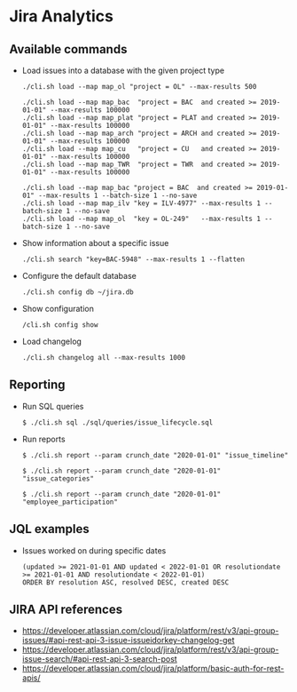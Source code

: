 # Jira Analytics

## Available commands
* Load issues into a database with the given project type
  ```
  ./cli.sh load --map map_ol "project = OL" --max-results 500
  ```
  ```
  ./cli.sh load --map map_bac  "project = BAC  and created >= 2019-01-01" --max-results 100000
  ./cli.sh load --map map_plat "project = PLAT and created >= 2019-01-01" --max-results 100000
  ./cli.sh load --map map_arch "project = ARCH and created >= 2019-01-01" --max-results 100000
  ./cli.sh load --map map_cu   "project = CU   and created >= 2019-01-01" --max-results 100000
  ./cli.sh load --map map_TWR  "project = TWR  and created >= 2019-01-01" --max-results 100000

  ```
  ```
  ./cli.sh load --map map_bac "project = BAC  and created >= 2019-01-01" --max-results 1 --batch-size 1 --no-save
  ./cli.sh load --map map_ilv "key = ILV-4977" --max-results 1 --batch-size 1 --no-save
  ./cli.sh load --map map_ol  "key = OL-249"   --max-results 1 --batch-size 1 --no-save
  ```
* Show information about a specific issue
  ```
  ./cli.sh search "key=BAC-5948" --max-results 1 --flatten
  ```
* Configure the default database
  ```
  ./cli.sh config db ~/jira.db
  ```
* Show configuration
  ```
  /cli.sh config show
  ```
* Load changelog
  ```
  ./cli.sh changelog all --max-results 1000
  ```

## Reporting
* Run SQL queries
  ```
  $ ./cli.sh sql ./sql/queries/issue_lifecycle.sql
  ```
* Run reports
  ```
  $ ./cli.sh report --param crunch_date "2020-01-01" "issue_timeline"
  ```
  ```
  $ ./cli.sh report --param crunch_date "2020-01-01" "issue_categories"
  ```
  ```
  $ ./cli.sh report --param crunch_date "2020-01-01" "employee_participation"
  ```
## JQL examples
* Issues worked on during specific dates
  ```
  (updated >= 2021-01-01 AND updated < 2022-01-01 OR resolutiondate >= 2021-01-01 AND resolutiondate < 2022-01-01) 
  ORDER BY resolution ASC, resolved DESC, created DESC
  ```

## JIRA API references
* https://developer.atlassian.com/cloud/jira/platform/rest/v3/api-group-issues/#api-rest-api-3-issue-issueidorkey-changelog-get
* https://developer.atlassian.com/cloud/jira/platform/rest/v3/api-group-issue-search/#api-rest-api-3-search-post
* https://developer.atlassian.com/cloud/jira/platform/basic-auth-for-rest-apis/